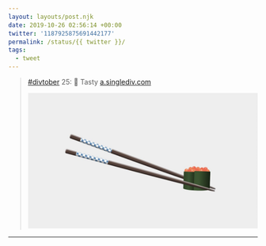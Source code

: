 ```yaml
---
layout: layouts/post.njk
date: 2019-10-26 02:56:14 +00:00
twitter: '1187925875691442177'
permalink: /status/{{ twitter }}/
tags: 
  - tweet
---
```


> [#divtober](https://twitter.com/hashtag/divtober) 25: 🍣 Tasty [a.singlediv.com](https://a.singlediv.com) 
> 
> ![Illustration of two chopsticks holding salmon egg sushi.](/img/1187925875691442177-EHxcSSeUwAEi471.jpg)

---
